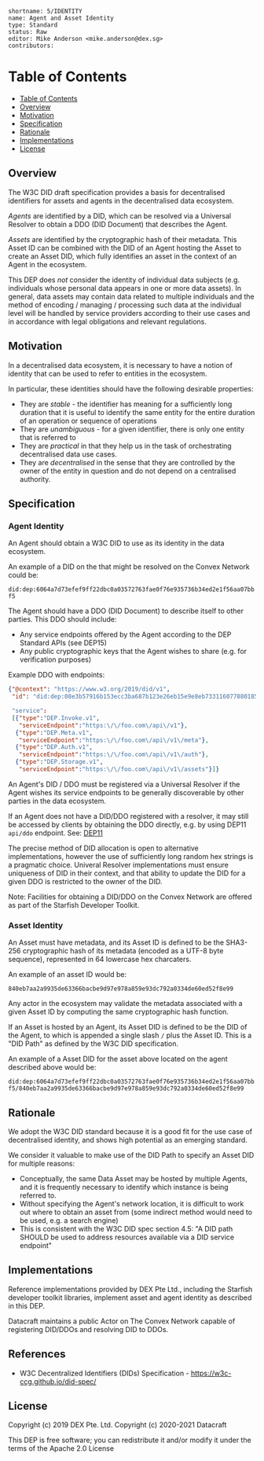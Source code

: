 ```
shortname: 5/IDENTITY
name: Agent and Asset Identity
type: Standard
status: Raw
editor: Mike Anderson <mike.anderson@dex.sg>
contributors: 
```

Table of Contents
=================

   * [Table of Contents](#table-of-contents)
   * [Overview](#overview)
   * [Motivation](#motivation)
   * [Specification](#specification)
   * [Rationale](#rationale)
   * [Implementations](#implementations)
   * [License](#license)

## Overview

The W3C DID draft specification provides a basis for decentralised identifiers for 
assets and agents in the decentralised data ecosystem.

*Agents* are identified by a DID, which can be resolved via a Universal Resolver to obtain a DDO 
(DID Document) that describes the Agent.

*Assets* are identified by the cryptographic hash of their metadata. This Asset ID can be combined 
with the DID of an Agent hosting the Asset to create an Asset DID, which fully identifies an
asset in the context of an Agent in the ecosystem.

This DEP does *not* consider the identity of individual data subjects (e.g. individuals whose
personal data appears in one or more data assets). In general, data assets may contain
data related to multiple individuals and the method of encoding / managing / processing such 
data at the individual level will be handled by service providers according to their use cases
and in accordance with legal obligations and relevant regulations.

## Motivation

In a decentralised data ecosystem, it is necessary to have a notion of identity that can be used to 
refer to entities in the ecosystem. 

In particular, these identities should have the following desirable properties:

- They are *stable* - the identifier has meaning for a sufficiently long duration that it is useful to
identify the same entity for the entire duration of an operation or sequence of operations
- They are *unambiguous* - for a given identifier, there is only one entity that is referred to
- They are *practical* in that they help us in the task of orchestrating decentralised data use cases.
- They are *decentralised* in the sense that they are controlled by the owner of the entity in question
and do not depend on a centralised authority.

## Specification

### Agent Identity

An Agent should obtain a W3C DID to use as its identity in the data ecosystem.

An example of a DID on the that might be resolved on the Convex Network could be:

`did:dep:6064a7d73efef9ff22dbc0a03572763fae0f76e935736b34ed2e1f56aa07bbf5`

The Agent should have a DDO (DID Document) to describe itself to other parties. This DDO should include:

- Any service endpoints offered by the Agent according to the DEP Standard APIs (see DEP15)
- Any public cryptographic keys that the Agent wishes to share (e.g. for verification purposes)

Example DDO with endpoints:

```json
{"@context": "https://www.w3.org/2019/did/v1",
 "id": "did:dep:08e3b57916b153ecc3ba687b123e26eb15e9e8eb73311607788018559ec354c7"

 "service":
 [{"type":"DEP.Invoke.v1",
   "serviceEndpoint":"https:\/\/foo.com\/api\/v1"},
  {"type":"DEP.Meta.v1",
   "serviceEndpoint":"https:\/\/foo.com\/api\/v1\/meta"},
  {"type":"DEP.Auth.v1",
   "serviceEndpoint":"https:\/\/foo.com\/api\/v1\/auth"},
  {"type":"DEP.Storage.v1",
   "serviceEndpoint":"https:\/\/foo.com\/api\/v1\/assets"}]}
```

An Agent's DID / DDO must be registered via a Universal Resolver if the Agent wishes its service 
endpoints to be generally discoverable by other parties in the data ecosystem.

If an Agent does not have a DID/DDO registered with a resolver, it may still be accessed by clients
by obtaining the DDO directly, e.g. by using DEP11 `api/ddo` endpoint. See: [DEP11](../11)

The precise method of DID allocation is open to alternative implementations, however the use
of sufficiently long random hex strings is a pragmatic choice. Univeral Resolver implementations 
must ensure uniqueness of DID in their context, and that ability to update the DID for a given DDO
is restricted to the owner of the DID.

Note: Facilities for obtaining a DID/DDO on the Convex Network are offered as part of the Starfish 
Developer Toolkit.

### Asset Identity

An Asset must have metadata, and its Asset ID is defined to be the SHA3-256 cryptographic hash of 
its metadata (encoded as a UTF-8 byte sequence), represented in 64 lowercase hex charcaters. 

An example of an asset ID would be:

`840eb7aa2a9935de63366bacbe9d97e978a859e93dc792a0334de60ed52f8e99`

Any actor in the ecosystem may validate the metadata associated with a given Asset ID by computing 
the same cryptographic hash function.

If an Asset is hosted by an Agent, its Asset DID is defined to be the DID of the Agent, to 
which is appended a single slash `/` plus the Asset ID. This is a "DID Path" as defined by the
W3C DID specification.

An example of a Asset DID for the asset above located on the agent described above would be:

`did:dep:6064a7d73efef9ff22dbc0a03572763fae0f76e935736b34ed2e1f56aa07bbf5/840eb7aa2a9935de63366bacbe9d97e978a859e93dc792a0334de60ed52f8e99`

## Rationale

We adopt the W3C DID standard because it is a good fit for the use case of decentralised identity, and
shows high potential as an emerging standard.

We consider it valuable to make use of the DID Path to specify an Asset DID for multiple reasons:
- Conceptually, the same Data Asset may be hosted by multiple Agents, and it is frequently 
necessary to identify which instance is being referred to. 
- Without specifying the Agent's network location, it is difficult to work out where to obtain an asset from 
(some indirect method would need to be used, e.g. a search engine)
- This is consistent with the W3C DID spec section 4.5: "A DID path SHOULD be used to address resources 
available via a DID service endpoint"

## Implementations

Reference implementations provided by DEX Pte Ltd., including the Starfish developer toolkit libraries,
implement asset and agent identity as described in this DEP.

Datacraft maintains a public Actor on The Convex Network capable of registering DID/DDOs and resolving 
DID to DDOs.

## References

* W3C Decentralized Identifiers (DIDs) Specification - https://w3c-ccg.github.io/did-spec/

## License

Copyright (c) 2019 DEX Pte. Ltd.
Copyright (c) 2020-2021 Datacraft


This DEP is free software; you can redistribute it and/or modify it under the terms of the Apache 2.0 License
